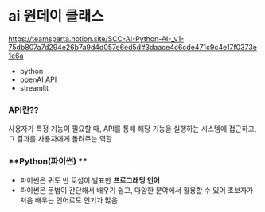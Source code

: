 # ai 원데이 클래스

https://teamsparta.notion.site/SCC-AI-Python-AI-_v1-75db807a7d294e26b7a9d4d057e6ed5d#3daace4c6cde471c9c4e17f0373e1e6a

- python
- openAI API
- streamlit

### API란??
사용자가 특정 기능이 필요할 때, API를 통해 해당 기능을 실행하는 시스템에 접근하고, 그 결과를 사용자에게 돌려주는 역할


### **Python(파이썬) **

- 파이썬은 귀도 반 로섬이 발표한 **프로그래밍 언어**
- 파이썬은 문법이 간단해서 배우기 쉽고,
다양한 분야에서 활용할 수 있어 초보자가 처음 배우는 언어로도 인기가 많음

